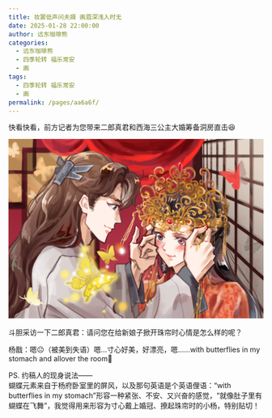 ```yaml
---
title: 妆罢低声问夫婿 画眉深浅入时无
date: 2025-01-28 22:00:00
author: 远东咖啡熊
categories: 
  - 远东咖啡熊
  - 四季轮转 福乐常安
  - 画
tags: 
  - 四季轮转 福乐常安
  - 画
permalink: /pages/aa6a6f/
---
```


快看快看，前方记者为您带来二郎真君和西海三公主大婚筹备洞房直击😆

![试婚冠](/img/bear/大婚.jpg)

斗胆采访一下二郎真君：请问您在给新娘子掀开珠帘时心情是怎么样的呢？

杨戬：嗯😐（被美到失语）嗯…寸心好美，好漂亮，嗯……with butterflies in my stomach and allover the room🦋

<!-- more -->

PS. 约稿人的现身说法——  
蝴蝶元素来自于杨府卧室里的屏风，以及那句英语是个英语俚语：“with butterflies in my stomach”形容一种紧张、不安、又兴奋的感觉，“就像肚子里有蝴蝶在飞舞”，我觉得用来形容为寸心戴上婚冠、撩起珠帘时的小杨，特别贴切！
